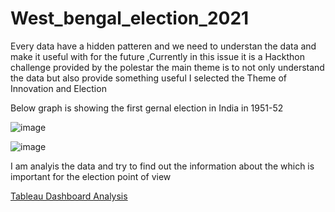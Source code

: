 # West_bengal_election_2021
Every data have a hidden patteren and we need to understan the data and make it useful with for the future ,Currently in this issue it is a Hackthon challenge provided by the 
polestar the main theme is to not only understand the data but also provide something useful
I selected the Theme of  Innovation and Election 

Below graph is showing the first gernal election in India in 1951-52 


![image](https://user-images.githubusercontent.com/64748090/114087331-654c0600-98d1-11eb-921f-7e5c65ad7511.png)

![image](https://user-images.githubusercontent.com/64748090/114087888-05a22a80-98d2-11eb-80c9-4d8e98f7c5d6.png)




I am analyis the data and try to find out the information about the which is important for the election point of view


<a href="https://public.tableau.com/profile/mayank.mishra4078#!/vizhome/InnovationandElection/Story3?publish=yes">Tableau Dashboard Analysis</a>
